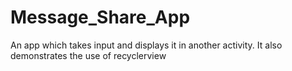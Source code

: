 # Message_Share_App
 An app which takes input and displays it in another activity. It also demonstrates the use of recyclerview
